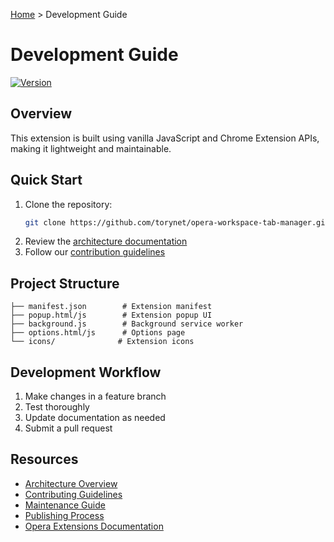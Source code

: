 [Home](../index.md) > Development Guide

# Development Guide

[![Version](https://img.shields.io/github/v/release/torynet/opera-workspace-tab-manager?include_prereleases&label=version)](https://github.com/torynet/opera-workspace-tab-manager/releases)

## Overview

This extension is built using vanilla JavaScript and Chrome Extension APIs, making it lightweight and maintainable.

## Quick Start

1. Clone the repository:
   ```bash
   git clone https://github.com/torynet/opera-workspace-tab-manager.git
   ```
2. Review the [architecture documentation](architecture.md)
3. Follow our [contribution guidelines](contributing.md)

## Project Structure

```tree
├── manifest.json        # Extension manifest
├── popup.html/js        # Extension popup UI
├── background.js        # Background service worker
├── options.html/js      # Options page
└── icons/              # Extension icons
```

## Development Workflow

1. Make changes in a feature branch
2. Test thoroughly
3. Update documentation as needed
4. Submit a pull request

## Resources

- [Architecture Overview](architecture.md)
- [Contributing Guidelines](contributing.md)
- [Maintenance Guide](maintenance.md)
- [Publishing Process](publishing.md)
- [Opera Extensions Documentation](https://dev.opera.com/extensions/)
